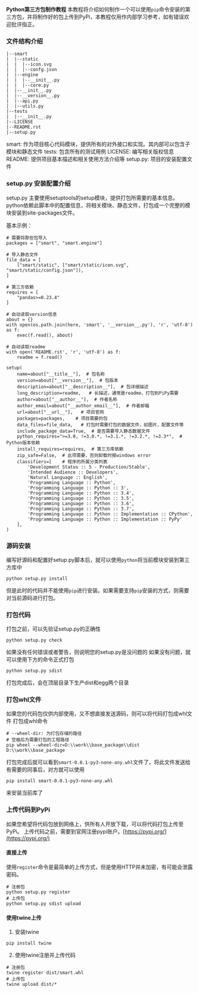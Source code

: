 
**Python第三方包制作教程**  本教程将介绍如何制作一个可以使用`pip`命令安装的第三方包，并将制作好的包上传到PyPi，本教程仅用作内部学习参考，如有错误欢迎批评指正。

### 文件结构介绍
```
|--smart
|  |--static
|  |  |--icon.svg
|  |  |--confg.json
|  |--engine
|  |  |--__init__.py
|  |  |--core.py
|  |--__init__.py
|  |--__version__.py
|  |--api.py
|  |--utils.py
|--tests
|  |--__init__.py
|--LICENSE
|--README.rst
|--setup.py
```
smart: 作为项目核心代码模块，提供所有的对外接口和实现。其内部可以包含子模块和静态文件
tests: 包含所有的测试用例
LICENSE: 编写相关版权信息
README: 提供项目基本描述和相关使用方法介绍等
setup.py: 项目的安装配置文件

### setup.py 安装配置介绍
setup.py 主要使用setuptools的setup模块，提供打包所需要的基本信息。python依赖此脚本中的配置信息，将相关模块、静态文件，打包成一个完整的模块安装到site-packages文件。

基本示例：
```
# 需要将那些包导入
packages = ["smart", "smart.engine"]

# 导入静态文件
file_data = [
    ("smart/static", ["smart/static/icon.svg", "smart/static/config.json"]),
]

# 第三方依赖
requires = [
    "pandas>=0.23.4"
]

# 自动读取version信息
about = {}
with open(os.path.join(here, 'smart', '__version__.py'), 'r', 'utf-8') as f:
    exec(f.read(), about)

# 自动读取readme
with open('README.rst', 'r', 'utf-8') as f:
    readme = f.read()

setup(
    name=about["__title__"],  # 包名称
    version=about["__version__"],  # 包版本
    description=about["__description__"],  # 包详细描述
    long_description=readme,   # 长描述，通常是readme，打包到PiPy需要
    author=about["__author__"],  # 作者名称
    author_email=about["__author_email__"],  # 作者邮箱
    url=about["__url__"],   # 项目官网
    packages=packages,    # 项目需要的包
    data_files=file_data,   # 打包时需要打包的数据文件，如图片，配置文件等
    include_package_data=True,  # 是否需要导入静态数据文件
    python_requires=">=3.0, !=3.0.*, !=3.1.*, !=3.2.*, !=3.3*",  # Python版本依赖
    install_requires=requires,  # 第三方库依赖
    zip_safe=False,  # 此项需要，否则卸载时报windows error
    classifiers=[    # 程序的所属分类列表
        'Development Status :: 5 - Production/Stable',
        'Intended Audience :: Developers',
        'Natural Language :: English',
        'Programming Language :: Python',
        'Programming Language :: Python :: 3',
        'Programming Language :: Python :: 3.4',
        'Programming Language :: Python :: 3.5',
        'Programming Language :: Python :: 3.6',
        'Programming Language :: Python :: 3.7',
        'Programming Language :: Python :: Implementation :: CPython',
        'Programming Language :: Python :: Implementation :: PyPy'
    ],
)
```

### 源码安装
编写好源码和配置好setup.py脚本后，就可以使用`python`将当前模块安装到第三方库中
```
python setup.py install
```
但是此时的代码并不能使用`pip`进行安装。如果需要支持`pip`安装的方式，则需要对当前源码进行打包。

### 打包代码
打包之前，可以先验证setup.py的正确性
```
python setup.py check
```
如果没有任何错误或者警告，则说明您的setup.py是没问题的
如果没有问题，就可以使用下方的命令正式打包
```
python setup.py sdist
```
打包完成后，会在顶层目录下生产dist和egg两个目录

### 打包whl文件
如果您的代码包仅供内部使用，又不想直接发送源码，则可以将代码打包成whl文件
打包成whl命令
```
# --wheel-dir: 为打包存储的路径 
# 空格后为需要打包的工程路径
pip wheel --wheel-dir=D:\\work\\base_package\\dist D:\\work\\base_package
```
打包完成后就可以看到`smart-0.0.1-py3-none-any.whl`文件了，将此文件发送给有需要的同事后，对方就可以使用
```
pip install smart-0.0.1-py3-none-any.whl
```
来安装当前库了

### 上传代码到PyPi
如果您希望将代码包放到网络上，供所有人开放下载，可以将代码打包上传至PyPi。
上传代码之前，需要到官网注册pypi账户。[https://pypi.org/](https://pypi.org/)

####  直接上传
使用`register`命令是最简单的上传方式，但是使用HTTP并未加密，有可能会泄露密码。
```
# 注册包
python setup.py register
# 上传包
python setup.py sdist upload
```
#### 使用twine上传
1. 安装twine
```
pip install twine
```
2. 使用twine注册并上传代码
```
# 注册包
twine register dist/smart.whl
# 上传包
twine upload dist/*
```

